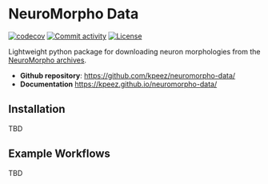 # NeuroMorpho Data

[![codecov](https://codecov.io/gh/kpeez/neuromorpho-data/branch/main/graph/badge.svg)](https://codecov.io/gh/kpeez/neuromorpho-data)
[![Commit activity](https://img.shields.io/github/commit-activity/m/kpeez/neuromorpho-data)](https://img.shields.io/github/commit-activity/m/kpeez/neuromorpho-data)
[![License](https://img.shields.io/github/license/kpeez/neuromorpho-data)](https://img.shields.io/github/license/kpeez/neuromorpho-data)

Lightweight python package for downloading neuron morphologies from the [NeuroMorpho archives](https://neuromorpho.org/).

- **Github repository**: <https://github.com/kpeez/neuromorpho-data/>
- **Documentation** <https://kpeez.github.io/neuromorpho-data/>

## Installation

TBD

## Example Workflows

TBD
